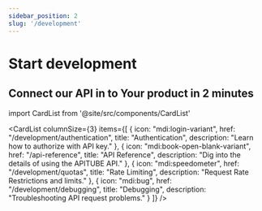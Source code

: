 ```yaml
---
sidebar_position: 2
slug: '/development'
---
```


# Start development

## Connect our API in to Your product in 2 minutes

import CardList from '@site/src/components/CardList'

<CardList
columnSize={3}
items={[
{
icon: "mdi:login-variant",
href: "/development/authentication",
title: "Authentication",
description: "Learn how to authorize with API key."
},
{
icon: "mdi:book-open-blank-variant",
href: "/api-reference",
title: "API Reference",
description: "Dig into the details of using the APITUBE API."
},
{
icon: "mdi:speedometer",
href: "/development/quotas",
title: "Rate Limiting",
description: "Request Rate Restrictions and limits."
},
{
icon: "mdi:bug",
href: "/development/debugging",
title: "Debugging",
description: "Troubleshooting API request problems."
}
]}
/>
